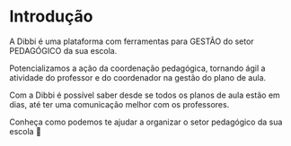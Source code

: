 # Introdução

A Dibbi é uma plataforma com ferramentas para GESTÃO do setor PEDAGÓGICO da sua escola.

Potencializamos a ação da coordenação pedagógica, tornando ágil a atividade do professor e do coordenador na gestão do plano de aula.

Com a Dibbi é possível saber desde se todos os planos de aula estão em dias, até ter uma comunicação melhor com os professores.

Conheça como podemos te ajudar a organizar o setor pedagógico da sua escola 🔧
